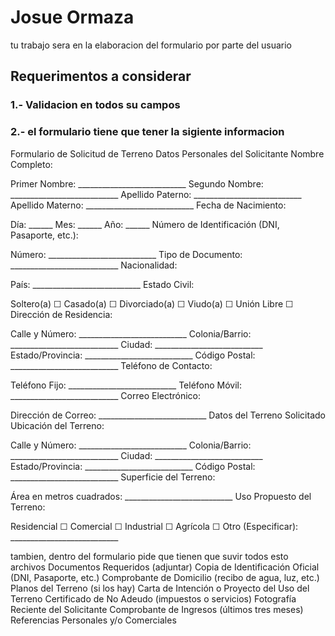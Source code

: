# Josue Ormaza

tu trabajo sera en la elaboracion del formulario por parte del usuario
## Requerimentos a considerar 
### 1.- Validacion en todos su campos 

### 2.- el formulario tiene que tener la sigiente informacion

Formulario de Solicitud de Terreno
Datos Personales del Solicitante
Nombre Completo:

Primer Nombre: ___________________________
Segundo Nombre: ___________________________
Apellido Paterno: ___________________________
Apellido Materno: ___________________________
Fecha de Nacimiento:

Día: ______
Mes: ______
Año: ______
Número de Identificación (DNI, Pasaporte, etc.):

Número: ___________________________
Tipo de Documento: ___________________________
Nacionalidad:

País: ___________________________
Estado Civil:

Soltero(a) ☐
Casado(a) ☐
Divorciado(a) ☐
Viudo(a) ☐
Unión Libre ☐
Dirección de Residencia:

Calle y Número: ___________________________
Colonia/Barrio: ___________________________
Ciudad: ___________________________
Estado/Provincia: ___________________________
Código Postal: ___________________________
Teléfono de Contacto:

Teléfono Fijo: ___________________________
Teléfono Móvil: ___________________________
Correo Electrónico:

Dirección de Correo: ___________________________
Datos del Terreno Solicitado
Ubicación del Terreno:

Calle y Número: ___________________________
Colonia/Barrio: ___________________________
Ciudad: ___________________________
Estado/Provincia: ___________________________
Código Postal: ___________________________
Superficie del Terreno:

Área en metros cuadrados: ___________________________
Uso Propuesto del Terreno:

Residencial ☐
Comercial ☐
Industrial ☐
Agrícola ☐
Otro (Especificar): ___________________________

tambien, dentro del formulario pide que tienen que suvir todos esto archivos 
 Documentos Requeridos (adjuntar)
Copia de Identificación Oficial (DNI, Pasaporte, etc.)
Comprobante de Domicilio (recibo de agua, luz, etc.)
Planos del Terreno (si los hay)
Carta de Intención o Proyecto del Uso del Terreno
Certificado de No Adeudo (impuestos o servicios)
Fotografía Reciente del Solicitante
Comprobante de Ingresos (últimos tres meses)
Referencias Personales y/o Comerciales
